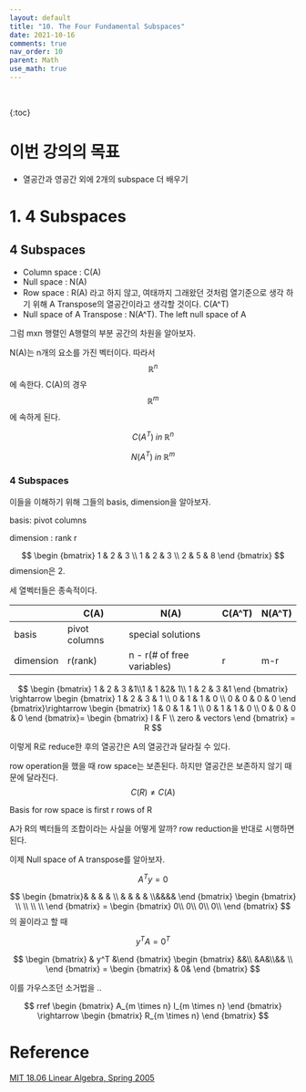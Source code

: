 ```yaml
---
layout: default
title: "10. The Four Fundamental Subspaces"
date: 2021-10-16
comments: true
nav_order: 10
parent: Math
use_math: true
---
```


<br>

{:toc} 



# **이번 강의의 목표**

- 열공간과 영공간 외에 2개의 subspace 더 배우기



# 1. 4 Subspaces

## 4 Subspaces 

* Column space : C(A)
* Null space : N(A)
* Row space : R(A) 라고 하지 않고, 여태까지 그래왔던 것처럼 열기준으로 생각 하기 위해 A Transpose의 열공간이라고 생각할 것이다.  C(A^T)
* Null space of A Transpose : N(A^T). The left null space of A



그럼 mxn 행렬인 A행렬의 부분 공간의 차원을 알아보자. 

N(A)는 n개의 요소를 가진 벡터이다. 따라서 
$$
\mathbb{R}^n
$$
에 속한다. C(A)의 경우 
$$
\mathbb{R}^m
$$
에 속하게 된다.


$$
C(A^T) \; in \;  \mathbb{R}^n
$$

$$
N(A^T) \; in \; \mathbb{R}^m
$$



### 4 Subspaces

이들을 이해하기 위해 그들의 basis, dimension을 알아보자.

basis: pivot columns

dimension : rank r


$$
\begin {bmatrix} 1 & 2 & 3 \\ 1 & 2 & 3 \\ 2 & 5 & 8 \end {bmatrix}
$$
dimension은 2.

세 열벡터들은 종속적이다.



|           | C(A)          | N(A)                       | C(A^T) | N(A^T) |
| --------- | ------------- | -------------------------- | ------ | ------ |
| basis     | pivot columns | special solutions          |        |        |
| dimension | r(rank)       | n - r(# of free variables) | r      | m-r    |


$$
\begin {bmatrix} 1 & 2 & 3 &1\\1 & 1 &2& 1\\ 1 & 2 & 3 &1 \end {bmatrix} \rightarrow \begin {bmatrix} 1 & 2 & 3 & 1 \\ 0 & 1 & 1 & 0 \\ 0 & 0 & 0 & 0 \end {bmatrix}\rightarrow \begin {bmatrix} 1 & 0 & 1 & 1 \\ 0 & 1 & 1 & 0 \\ 0 & 0 & 0 & 0 \end {bmatrix}= \begin {bmatrix} I & F \\ zero & vectors \end {bmatrix} = R
$$


이렇게 R로 reduce한 후의 열공간은 A의 열공간과 달라질 수 있다.

row operation을 했을 때 row space는 보존된다. 하지만 열공간은 보존하지 않기 때문에 달라진다.
$$
C(R)\neq C(A)
$$


Basis for row space is first r rows of R



A가 R의 벡터들의 조합이라는 사실을 어떻게 알까? row reduction을 반대로 시행하면 된다. 



이제 Null space of A transpose를 알아보자. 


$$
A^Ty=0
$$

$$
\begin {bmatrix}& & & & \\ & & & & \\&&&& \end {bmatrix} \begin {bmatrix}  \\ \\  \\ \\ \end {bmatrix} = \begin {bmatrix}  0\\ 0\\ 0\\  0\\ \end {bmatrix}
$$
의 꼴이라고 할 때


$$
y^TA = 0^T
$$

$$
\begin {bmatrix} &  y^T &\end {bmatrix} \begin {bmatrix} &&\\ &A&\\&& \\ \end {bmatrix} = \begin {bmatrix} & 0& \end {bmatrix}
$$


이를 가우스조던 소거법을 ..


$$
rref \begin {bmatrix} A_{m \times n} I_{m \times n} \end {bmatrix} \rightarrow \begin {bmatrix} R_{m \times n}  \end {bmatrix}
$$




# Reference

[MIT 18.06 Linear Algebra, Spring 2005](https://www.youtube.com/watch?v=yjBerM5jWsc&list=PLE7DDD91010BC51F8&index=10&t=9s)

